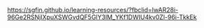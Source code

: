 https://sgfin.github.io/learning-resources/?fbclid=IwAR28i-96Ge2RSNjIXpuXSWGvdQF5GlY3lM_YKf1DWIU4kv0Zl-96i-TkkEk

